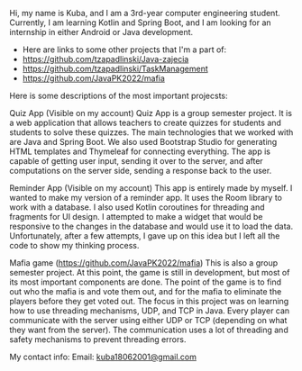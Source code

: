 Hi, my name is Kuba, and I am a 3rd-year computer engineering student. Currently, I am learning Kotlin and Spring Boot, and I am looking for an internship in either Android or Java development.

- Here are links to some other projects that I'm a part of:
- https://github.com/tzapadlinski/Java-zajecia
- https://github.com/tzapadlinski/TaskManagement
- https://github.com/JavaPK2022/mafia

Here is some descriptions of the most important projecsts:

Quiz App (Visible on my account)
Quiz App is a group semester project. It is a web application that allows teachers to create quizzes for students and students to solve these quizzes. The main technologies that we worked with are Java and Spring Boot. We also used Bootstrap Studio for generating HTML templates and Thymeleaf for connecting everything. The app is capable of getting user input, sending it over to the server, and after computations on the server side, sending a response back to the user.

Reminder App (Visible on my account)
This app is entirely made by myself. I wanted to make my version of a reminder app. It uses the Room library to work with a database. I also used Kotlin coroutines for threading and fragments for UI design. I attempted to make a widget that would be responsive to the changes in the database and would use it to load the data. Unfortunately, after a few attempts, I gave up on this idea but I left all the code to show my thinking process.

Mafia game (https://github.com/JavaPK2022/mafia)
This is also a group semester project. At this point, the game is still in development, but most of its most important components are done. The point of the game is to find out who the mafia is and vote them out, and for the mafia to eliminate the players before they get voted out. The focus in this project was on learning how to use threading mechanisms, UDP, and TCP in Java. Every player can communicate with the server using either UDP or TCP (depending on what they want from the server). The communication uses a lot of threading and safety mechanisms to prevent threading errors.

My contact info:
Email: kuba18062001@gmail.com

<!---
kubq01/kubq01 is a ✨ special ✨ repository because its `README.md` (this file) appears on your GitHub profile.
You can click the Preview link to take a look at your changes.
--->

